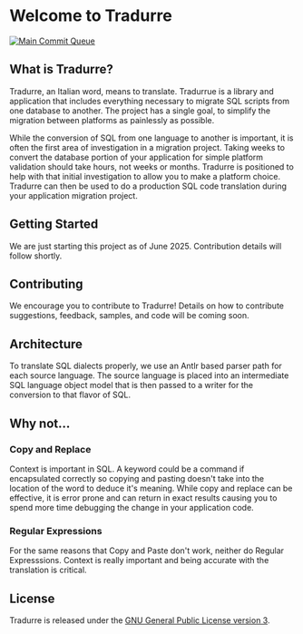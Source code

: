 # Welcome to Tradurre

[![Main Commit Queue](https://github.com/MatthewUsher/translate/actions/workflows/build.yml/badge.svg?branch=main)](https://github.com/MatthewUsher/translate/actions/workflows/build.yml)

## What is Tradurre?

Tradurre, an Italian word, means to translate. Tradurrue is a library and application that includes everything necessary to migrate SQL scripts from one database to another. The project has a single goal, to simplify the migration between platforms as painlessly as possible.

While the conversion of SQL from one language to another is important, it is often the first area of investigation in a migration project. Taking weeks to convert the database portion of your application for simple platform validation should take hours, not weeks or months. Tradurre is positioned to help with that initial investigation to allow you to make a platform choice. Tradurre can then be used to do a production SQL code translation during your application migration project.

## Getting Started

We are just starting this project as of June 2025. Contribution details will follow shortly.

## Contributing

We encourage you to contribute to Tradurre! Details on how to contribute suggestions, feedback, samples, and code will be coming soon. 


## Architecture
To translate SQL dialects properly, we use an Antlr based parser path for each source language. The source language is placed into an intermediate SQL language object model that is then passed to a writer for the conversion to that flavor of SQL. 

## Why not...

### Copy and Replace

Context is important in SQL. A keyword could be a command if encapsulated correctly so copying and pasting doesn't take into the location of the word to deduce it's meaning. While copy and replace can be effective, it is error prone and can return in exact results causing you to spend more time debugging the change in your application code.

### Regular Expressions

For the same reasons that Copy and Paste don't work, neither do Regular Expresssions. Context is really important and being accurate with the translation is critical. 



## License

Tradurre is released under the [GNU General Public License version 3](https://opensource.org/license/gpl-3-0).
